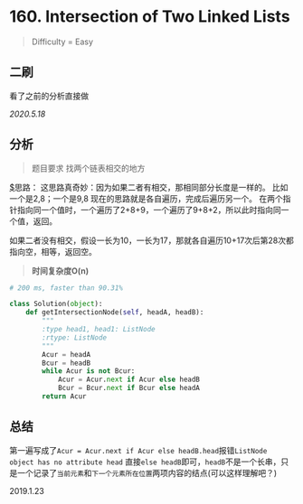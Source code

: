 # 160. Intersection of Two Linked Lists
> Difficulty = Easy

## 二刷

看了之前的分析直接做

*2020.5.18*

## 分析

> 题目要求
> 找两个链表相交的地方

[$](https://github.com/apachecn/awesome-algorithm/blob/master/docs/Leetcode_Solutions/Python/160._intersection_of_two_linked_lists.md)思路：
这思路真奇妙：因为如果二者有相交，那相同部分长度是一样的。
比如一个是2,8；一个是9,8
现在的思路就是各自遍历，完成后遍历另一个。
在两个指针指向同一个值时，一个遍历了2+8+9，一个遍历了9+8+2，所以此时指向同一个值，返回。

如果二者没有相交，假设一长为10，一长为17，那就各自遍历10+17次后第28次都指向空，相等，返回空。

> **时间复杂度O(n)**

```python
# 200 ms, faster than 90.31%

class Solution(object):
	def getIntersectionNode(self, headA, headB):
		"""
		:type head1, head1: ListNode
		:rtype: ListNode
		"""
		Acur = headA
		Bcur = headB
		while Acur is not Bcur:
			Acur = Acur.next if Acur else headB
			Bcur = Bcur.next if Bcur else headA
		return Acur
```

## 总结

第一遍写成了`Acur = Acur.next if Acur else headB.head`报错`ListNode object has no attribute head`
直接`else headB`即可，`headB`不是一个长串，只是一个记录了`当前元素`和`下一个元素所在位置`两项内容的结点(可以这样理解吧？)

2019.1.23